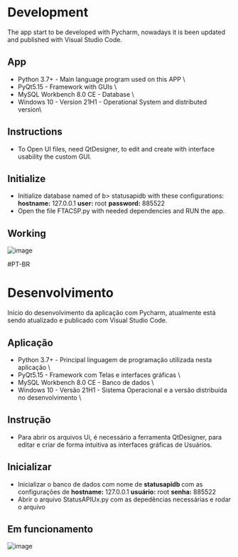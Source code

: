 # Development
The app start to be developed with Pycharm, nowadays it is been updated and published with Visual Studio Code.

## App

- Python 3.7+ - Main language program used on this APP \
- PyQt5.15 - Framework with GUIs \
- MySQL Workbench 8.0 CE - Database \
- Windows 10 - Version 21H1 - Operational System and distributed version\


## Instructions

- To Open UI files, need QtDesigner, to edit and create with interface usability the custom GUI.


## Initialize

- Initialize database named of b> statusapidb </b> with these configurations: <b>hostname:</b> 127.0.0.1 <b>user:</b> root <b>password:</b> 885522
- Open the file FTACSP.py with needed dependencies and RUN the app.

## Working

![image](https://user-images.githubusercontent.com/12383980/125108527-8848aa80-e0b8-11eb-8f59-f7a82aba3f63.png)


#PT-BR
# Desenvolvimento

Início do desenvolvimento da aplicação com Pycharm, atualmente está sendo atualizado e publicado com Visual Studio Code.

## Aplicação

- Python 3.7+ - Principal linguagem de programação utilizada nesta aplicação \
- PyQt5.15 - Framework com Telas e interfaces gráficas \
- MySQL Workbench 8.0 CE - Banco de dados \
- Windows 10 - Versão 21H1 - Sistema Operacional e a versão distribuída no desenvolvimento \


## Instrução

- Para abrir os arquivos Ui, é necessário a ferramenta QtDesigner, para editar e criar de forma intuitiva as interfaces gráficas de Usuários.


## Inicializar

- Inicializar o banco de dados com nome de <b> statusapidb </b> com as configurações de <b>hostname:</b> 127.0.0.1 <b>usuário:</b> root <b>senha:</b> 885522
- Abrir o arquivo StatusAPIUx.py com as depedências necessárias e rodar o arquivo

## Em funcionamento

![image](https://user-images.githubusercontent.com/12383980/125108527-8848aa80-e0b8-11eb-8f59-f7a82aba3f63.png)

